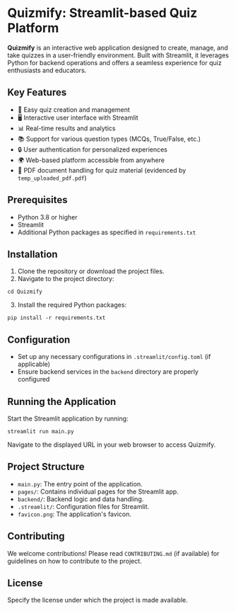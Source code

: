 # Quizmify: Streamlit-based Quiz Platform

**Quizmify** is an interactive web application designed to create, manage, and take quizzes in a user-friendly environment. Built with Streamlit, it leverages Python for backend operations and offers a seamless experience for quiz enthusiasts and educators.

## Key Features

- 📝 Easy quiz creation and management
- 🖥️ Interactive user interface with Streamlit
- 📊 Real-time results and analytics
- 📚 Support for various question types (MCQs, True/False, etc.)
- 🔒 User authentication for personalized experiences
- 🌍 Web-based platform accessible from anywhere
- 📁 PDF document handling for quiz material (evidenced by `temp_uploaded_pdf.pdf`)

## Prerequisites

- Python 3.8 or higher
- Streamlit
- Additional Python packages as specified in `requirements.txt`

## Installation

1. Clone the repository or download the project files.
2. Navigate to the project directory:

```shell
cd Quizmify
```

3. Install the required Python packages:

```shell
pip install -r requirements.txt
```

## Configuration

- Set up any necessary configurations in `.streamlit/config.toml` (if applicable)
- Ensure backend services in the `backend` directory are properly configured

## Running the Application

Start the Streamlit application by running:

```shell
streamlit run main.py
```

Navigate to the displayed URL in your web browser to access Quizmify.

## Project Structure

- `main.py`: The entry point of the application.
- `pages/`: Contains individual pages for the Streamlit app.
- `backend/`: Backend logic and data handling.
- `.streamlit/`: Configuration files for Streamlit.
- `favicon.png`: The application's favicon.

## Contributing

We welcome contributions! Please read `CONTRIBUTING.md` (if available) for guidelines on how to contribute to the project.

## License

Specify the license under which the project is made available.
